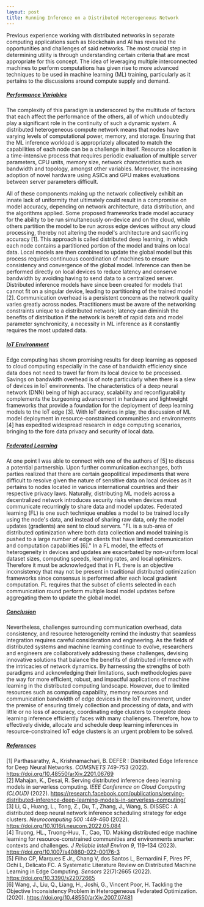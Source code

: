 ```yaml
---
layout: post
title: Running Inference on a Distributed Heterogeneous Network
---
```

Previous experience working with distributed networks in separate computing applications such as blockchain and AI has revealed the opportunities and challenges of said networks. The most crucial step in determining utility is through understanding certain criteria that are most appropriate for this concept. The idea of leveraging multiple interconnected machines to perform computations has given rise to more advanced techniques to be used in machine learning (ML) training, particularly as it pertains to the discussions around compute supply and demand.

<h5><ins>Performance Variables</ins></h5>
The complexity of this paradigm is underscored by the multitude of factors that each affect the performance of the others, all of which undoubtedly play a significant role in the continuity of such a dynamic system. A distributed heterogeneous compute network means that nodes have varying levels of computational power, memory, and storage. Ensuring that the ML inference workload is appropriately allocated to match the capabilities of each node can be a challenge in itself. Resource allocation is a time-intensive process that requires periodic evaluation of multiple server parameters, CPU units, memory size, network characteristics such as bandwidth and topology, amongst other variables. Moreover, the increasing adoption of novel hardware using ASICs and GPU makes evaluations between server parameters difficult.

All of these components making up the network collectively exhibit an innate lack of uniformity that ultimately could result in a compromise on model accuracy, depending on network architecture, data distribution, and the algorithms applied. Some proposed frameworks trade model accuracy for the ability to be run simultaneously on-device and on the cloud, while others partition the model to be run across edge devices without any cloud processing, thereby not altering the model's architecture and sacrificing accuracy [1]. This approach is called distributed deep learning, in which each node contains a partitioned portion of the model and trains on local data. Local models are then combined to update the global model but this process requires continuous coordination of machines to ensure consistency and convergence of the global model. Inference can then be performed directly on local devices to reduce latency and conserve bandwidth by avoiding having to send data to a centralized server. Distributed inference models have since been created for models that cannot fit on a singular device, leading to partitioning of the trained model [2]. Communication overhead is a persistent concern as the network quality varies greatly across nodes. Practitioners must be aware of the networking constraints unique to a distributed network; latency can diminish the benefits of distribution if the network is bereft of rapid data and model parameter synchronicity, a necessity in ML inference as it constantly requires the most updated data. 

<h5><ins>IoT Environment</ins></h5>
Edge computing has shown promising results for deep learning as opposed to cloud computing especially in the case of bandwidth efficiency since data does not need to travel far from its local device to be processed. Savings on bandwidth overhead is of note particularly when there is a slew of devices in IoT environments. The characteristics of a deep neural network (DNN) being of high accuracy, scalability and reconfigurability complements the burgeoning advancement in hardware and lightweight frameworks that provide a foundation for the deployment of deep learning models to the IoT edge [3]. With IoT devices in play, the discussion of ML model deployment in resource-constrained communities and environments [4] has expedited widespread research in edge computing scenarios, bringing to the fore data privacy and security of local data.

<h5><ins>Federated Learning</ins></h5>
At one point I was able to connect with one of the authors of [5] to discuss a potential partnership. Upon further communication exchanges, both parties realized that there are certain geopolitical impediments that were difficult to resolve given the nature of sensitive data on local devices as it pertains to nodes located in various international countries and their respective privacy laws. Naturally, distributing ML models across a decentralized network introduces security risks when devices must communicate recurringly to share data and model updates. Federated learning (FL) is one such technique enables a model to be trained locally using the node's data, and instead of sharing raw data, only the model updates (gradients) are sent to cloud servers. "FL is a sub-area of distributed optimization where both data collection and model training is pushed to a large number of edge clients that have limited communication and computation capabilities [6]." In a FL model, the effects of heterogeneity in devices and updates are exacerbated by non-uniform local dataset sizes, computing speeds, learning rates, and local optimizers. Therefore it must be acknowledged that in FL there is an objective inconsistency that may not be present in traditional distributed optimization frameworks since consensus is performed after each local gradient computation. FL requires that the subset of clients selected in each communication round perform multiple local model updates before aggregating them to update the global model.

<h5><ins>Conclusion</ins></h5>
Nevertheless, challenges surrounding communication overhead, data consistency, and resource heterogeneity remind the industry that seamless integration requires careful consideration and engineering. As the fields of distributed systems and machine learning continue to evolve, researchers and engineers are collaboratively addressing these challenges, devising innovative solutions that balance the benefits of distributed inference with the intricacies of network dynamics. By harnessing the strengths of both paradigms and acknowledging their limitations, such methodologies pave the way for more efficient, robust, and impactful applications of machine learning in the distributed computing landscape. However, due to limited resources such as computing capability, memory resources and communication bandwidth of edge devices in the IoT environment, under the premise of ensuring timely collection and processing of data, and with little or no loss of accuracy, coordinating edge clusters to complete deep learning inference efficiently faces with many challenges. Therefore, how to effectively divide, allocate and schedule deep learning inferences in resource-constrained IoT edge clusters is an urgent problem to be solved.

<h5><ins>References</ins></h5>
[1] Parthasarathy, A., Krishnamachari, B. DEFER : Distributed Edge Inference for Deep Neural Networks. <i>COMSNETS</i>
749-753 (2022). <a href="https://doi.org/10.48550/arXiv.2201.06769">https://doi.org/10.48550/arXiv.2201.06769</a><br>
[2] Mahajan, K., Desai, R. Serving distributed inference deep learning models in serverless computing. <i>IEEE Conference on Cloud Computing (CLOUD)</i> (2022). <a href="https://research.facebook.com/publications/serving-distributed-inference-deep-learning-models-in-serverless-computing/">https://research.facebook.com/publications/serving-distributed-inference-deep-learning-models-in-serverless-computing/</a><br>
[3] Li, Q., Huang, L., Tong, Z., Du, T., Zhang, J., Wang, S. DISSEC : A distributed deep neural network inference scheduling strategy for edge clusters. <i>Neurocomputing 500</i> :449-460 (2022). <a href="https://doi.org/10.1016/j.neucom.2022.05.084">https://doi.org/10.1016/j.neucom.2022.05.084</a><br>
[4] Truong, HL., Truong-Huu, T., Cao, TD. Making distributed edge machine learning for resource-constrained communities and environments smarter: contexts and challenges. <i>J Reliable Intell Environ 9</i>, 119–134 (2023). <a href="https://doi.org/10.1007/s40860-022-00176-3">https://doi.org/10.1007/s40860-022-00176-3</a><br>
[5] Filho CP, Marques E Jr., Chang V, dos Santos L, Bernardini F, Pires PF, Ochi L, Delicato FC. A Systematic Literature Review on Distributed Machine Learning in Edge Computing. <i>Sensors</i> 22(7):2665 (2022). <a href="https://doi.org/10.3390/s22072665">https://doi.org/10.3390/s22072665</a><br>
[6] Wang, J., Liu, Q., Liang, H., Joshi, G., Vincent Poor, H. Tackling the Objective Inconsistency Problem in Heterogeneous Federated Optimization. (2020). <a href="https://doi.org/10.48550/arXiv.2007.07481">https://doi.org/10.48550/arXiv.2007.07481</a><br>
